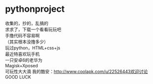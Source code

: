 # pythonproject
收集的，抄的，乱搞的  
求求了，下载一个看看玩玩吧  
手撸代码不容易啊  
（其实根本没撸多少）  
玩过python，HTML+css+js  
最近特喜欢玩手机  
一只安卓6的老华为  
Magisk+Xposed  
可玩性大大滴
我的酷安：http://www.coolapk.com/u/22526443欢迎讨论  
GOOD LUCK  
